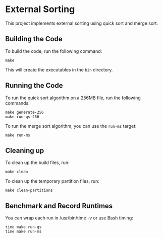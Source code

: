 # External Sorting

This project implements external sorting using quick sort and merge sort.

## Building the Code

To build the code, run the following command:

```
make
```

This will create the executables in the `bin` directory.

## Running the Code

To run the quick sort algorithm on a 256MB file, run the following commands:

```
make generate-256
make run-qs-256
```

To run the merge sort algorithm, you can use the `run-ms` target:

```
make run-ms
```

## Cleaning up

To clean up the build files, run:

```
make clean
```

To clean up the temporary partition files, run:

```
make clean-partitions
```

## Benchmark and Record Runtimes

You can wrap each run in /usr/bin/time -v or use Bash timing:

```
time make run-qs
time make run-ms
```
